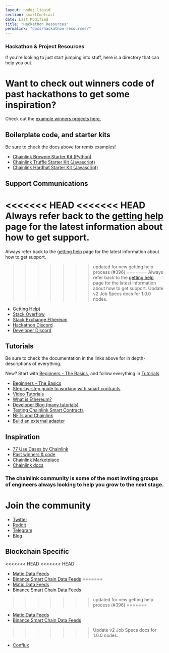 ```yaml
---
layout: nodes.liquid
section: smartContract
date: Last Modified
title: "Hackathon Resources"
permalink: "docs/hackathon-resources/"
---
```

### Hackathon & Project Resources

If you're looking to just start jumping into stuff, here is a directory that can help you out.

# Want to check out winners code of past hackathons to get some inspiration?
Check out the <a href="/docs/example-projects"> example winners projects here. </a>

## Boilerplate code, and starter kits

Be sure to check the docs above for remix examples!
- [Chainlink Brownie Starter Kit (Python)](https://github.com/smartcontractkit/chainlink-mix)
- [Chainlink Truffle Starter Kit (Javascript)](https://github.com/smartcontractkit/truffle-starter-kit)
- [Chainlink Hardhat Starter Kit (Javascript)](https://github.com/smartcontractkit/hardhat-starter-kit)

## Support Communications

<<<<<<< HEAD
<<<<<<< HEAD
Always refer back to the [getting help](/docs/getting-help) page for the latest information about how to get support.
=======
Always refer back to the [getting help](/docs/getting-help) page for the latest information about how to get support. 
>>>>>>> updated for new getting help process (#396)
=======
Always refer back to the [getting help](/docs/getting-help) page for the latest information about how to get support.
>>>>>>> Update v2 Job Specs docs for 1.0.0 nodes.

- [Getting Help](/docs/getting-help))
- [Stack Overflow](https://stackoverflow.com/questions/tagged/chainlink)
- [Stack Exchange Ethereum](https://ethereum.stackexchange.com/questions/tagged/chainlink)
- [Hackathon Discord](https://discord.gg/h3AvTHj)
- [Developer Discord](https://discord.gg/2YHSAey)

## Tutorials

Be sure to check the documentation in the links above for in depth-descriptions of everything.

New? Start with [Beginners - The Basics](../beginners-tutorial/), and follow everything in [Tutorials](../tutorials/)
- [Beginners - The Basics](../beginners-tutorial/)
- [Step-by-step guide to working with smart contracts](/docs/intermediates-tutorial)
- [Video Tutorials](https://www.youtube.com/playlist?list=PLVP9aGDn-X0QwJVbQvuKr-zrh2_DV5M6J)
- [What is Ethereum?](https://www.youtube.com/playlist?list=PLVP9aGDn-X0QwJVbQvuKr-zrh2_DV5M6J)
- [Developer Blog (many tutorials)](https://blog.chain.link/tag/developers/)
- [Testing Chainlink Smart Contracts](https://blog.chain.link/testing-chainlink-smart-contracts/)
- [NFTs and Chainlink](https://blog.chain.link/build-deploy-and-sell-your-own-dynamic-nft/)
- [Build an external adapter](/docs/developers/)

## Inspiration
- [77 Use Cases by Chainlink](https://blog.chain.link/44-ways-to-enhance-your-smart-contract-with-chainlink/)
- [Past winners & code](/docs/example-projects)
- [Chainlink Marketplace](https://market.link/)
- [Chainlink docs](/)

### The chainlink community is some of the most inviting groups of engineers always looking to help you grow to the next stage.

# Join the community
- [Twitter](https://mobile.twitter.com/chainlink)
- [Reddit](https://www.reddit.com/r/Chainlink/)
- [Telegram](https://t.me/chainlinkofficial)
- [Blog](https://blog.chain.link)

## Blockchain Specific

<<<<<<< HEAD
<<<<<<< HEAD
- [Matic Data Feeds](../matic-addresses/)
- [Binance Smart Chain Data Feeds](../binance-smart-chain-addresses/)
=======
- [Matic Data Feeds](../matic-addresses/) 
- [Binance Smart Chain Data Feeds](../binance-smart-chain-addresses/) 
>>>>>>> updated for new getting help process (#396)
=======
- [Matic Data Feeds](../matic-addresses/)
- [Binance Smart Chain Data Feeds](../binance-smart-chain-addresses/)
>>>>>>> Update v2 Job Specs docs for 1.0.0 nodes.
- [Conflux](https://github.com/Conflux-Network-Global/demo-cfx-chainlink)
